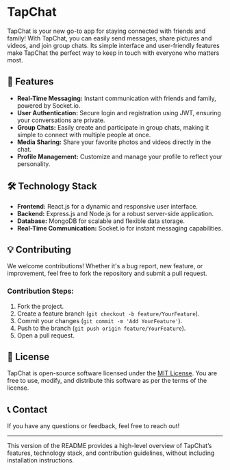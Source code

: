 
# TapChat

TapChat is your new go-to app for staying connected with friends and family! With TapChat, you can easily send messages, share pictures and videos, and join group chats. Its simple interface and user-friendly features make TapChat the perfect way to keep in touch with everyone who matters most.

## 🌟 Features

- **Real-Time Messaging:** Instant communication with friends and family, powered by Socket.io.
- **User Authentication:** Secure login and registration using JWT, ensuring your conversations are private.
- **Group Chats:** Easily create and participate in group chats, making it simple to connect with multiple people at once.
- **Media Sharing:** Share your favorite photos and videos directly in the chat.
- **Profile Management:** Customize and manage your profile to reflect your personality.

## 🛠️ Technology Stack

- **Frontend:** React.js for a dynamic and responsive user interface.
- **Backend:** Express.js and Node.js for a robust server-side application.
- **Database:** MongoDB for scalable and flexible data storage.
- **Real-Time Communication:** Socket.io for instant messaging capabilities.

## 💡 Contributing

We welcome contributions! Whether it's a bug report, new feature, or improvement, feel free to fork the repository and submit a pull request.

### Contribution Steps:

1. Fork the project.
2. Create a feature branch (`git checkout -b feature/YourFeature`).
3. Commit your changes (`git commit -m 'Add YourFeature'`).
4. Push to the branch (`git push origin feature/YourFeature`).
5. Open a pull request.

## 📜 License

TapChat is open-source software licensed under the [MIT License](LICENSE). You are free to use, modify, and distribute this software as per the terms of the license.

## 📞 Contact

If you have any questions or feedback, feel free to reach out!

---

This version of the README provides a high-level overview of TapChat’s features, technology stack, and contribution guidelines, without including installation instructions.
